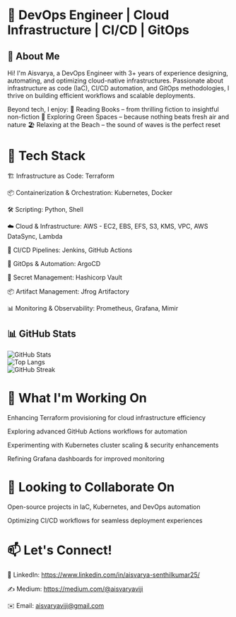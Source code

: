 # 🚀 DevOps Engineer | Cloud Infrastructure | CI/CD | GitOps

## 👋 About Me
Hi! I'm Aisvarya, a DevOps Engineer with 3+ years of experience designing, automating, and optimizing cloud-native infrastructures. Passionate about infrastructure as code (IaC), CI/CD automation, and GitOps methodologies, I thrive on building efficient workflows and scalable deployments.

Beyond tech, I enjoy: 📖 Reading Books – from thrilling fiction to insightful non-fiction 🌿 Exploring Green Spaces – because nothing beats fresh air and nature 🏖️ Relaxing at the Beach – the sound of waves is the perfect reset

# 🔧 Tech Stack

🏗️ Infrastructure as Code: Terraform

📦 Containerization & Orchestration: Kubernetes, Docker

🛠️ Scripting: Python, Shell

☁️ Cloud & Infrastructure: AWS - EC2, EBS, EFS, S3, KMS, VPC, AWS DataSync, Lambda

🔄 CI/CD Pipelines: Jenkins, GitHub Actions

🔀 GitOps & Automation: ArgoCD

🔑 Secret Management: Hashicorp Vault

📦 Artifact Management: Jfrog Artifactory

📊 Monitoring & Observability: Prometheus, Grafana, Mimir

## 📊 GitHub Stats  

![GitHub Stats](https://github-readme-stats.vercel.app/api?username=aisvarya2&show_icons=true&theme=radical)  
![Top Langs](https://github-readme-stats.vercel.app/api/top-langs/?username=aisvarya2&layout=compact&theme=radical)  
![GitHub Streak](https://github-readme-streak-stats.herokuapp.com/?user=aisvarya2&theme=highcontrast)  


# 📌 What I'm Working On
Enhancing Terraform provisioning for cloud infrastructure efficiency

Exploring advanced GitHub Actions workflows for automation

Experimenting with Kubernetes cluster scaling & security enhancements

Refining Grafana dashboards for improved monitoring

# 🚀 Looking to Collaborate On
Open-source projects in IaC, Kubernetes, and DevOps automation

Optimizing CI/CD workflows for seamless deployment experiences

# 📫 Let's Connect!
💼 LinkedIn: https://www.linkedin.com/in/aisvarya-senthilkumar25/

✍️ Medium: https://medium.com/@aisvaryaviji

✉️ Email: aisvaryaviji@gmail.com

<!--
**aisvarya2/aisvarya2** is a ✨ _special_ ✨ repository because its `README.md` (this file) appears on your GitHub profile.

Here are some ideas to get you started:

- 🔭 I’m currently working on ...
- 🌱 I’m currently learning ...
- 👯 I’m looking to collaborate on ...
- 🤔 I’m looking for help with ...
- 💬 Ask me about ...
- 📫 How to reach me: ...
- 😄 Pronouns: ...
- ⚡ Fun fact: ...
-->
